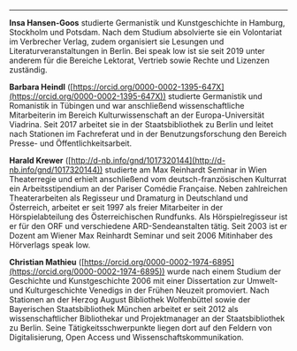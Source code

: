 ---

**Insa Hansen-Goos** studierte Germanistik und Kunstgeschichte in Hamburg, Stockholm und Potsdam. Nach dem Studium absolvierte sie ein Volontariat im Verbrecher Verlag, zudem organisiert sie Lesungen und Literaturveranstaltungen in Berlin. Bei speak low ist sie seit 2019 unter anderem für die Bereiche Lektorat, Vertrieb sowie Rechte und Lizenzen zuständig.

**Barbara Heindl** ([https://orcid.org/0000-0002-1395-647X](https://orcid.org/0000-0002-1395-647X)) studierte Germanistik und Romanistik in Tübingen und war anschließend wissenschaftliche Mitarbeiterin im Bereich Kulturwissenschaft an der Europa-Universität Viadrina. Seit 2017 arbeitet sie in der Staatsbibliothek zu Berlin und leitet nach Stationen im Fachreferat und in der Benutzungsforschung den Bereich Presse- und Öffentlichkeitsarbeit.

**Harald Krewer** ([http://d-nb.info/gnd/1017320144](http://d-nb.info/gnd/1017320144)) studierte am Max Reinhardt Seminar in Wien Theaterregie und erhielt anschließend vom deutsch-französischen Kulturrat ein Arbeitsstipendium an der Pariser Comédie Française. Neben zahlreichen Theaterarbeiten als Regisseur und Dramaturg in Deutschland und Österreich, arbeitet er seit 1997 als freier Mitarbeiter in der Hörspielabteilung des Österreichischen Rundfunks. Als Hörspielregisseur ist er für den ORF und verschiedene ARD-Sendeanstalten tätig. Seit 2003 ist er Dozent am Wiener Max Reinhardt Seminar und seit 2006 Mitinhaber des Hörverlags speak low.

**Christian Mathieu** ([https://orcid.org/0000-0002-1974-6895](https://orcid.org/0000-0002-1974-6895)) wurde nach einem Studium der Geschichte und Kunstgeschichte 2006 mit einer Dissertation zur Umwelt- und Kulturgeschichte Venedigs in der Frühen Neuzeit promoviert. Nach Stationen an der Herzog August Bibliothek Wolfenbüttel sowie der Bayerischen Staatsbibliothek München arbeitet er seit 2012 als wissenschaftlicher Bibliothekar und Projektmanager an der Staatsbibliothek zu Berlin. Seine Tätigkeitsschwerpunkte liegen dort auf den Feldern von Digitalisierung, Open Access und Wissenschaftskommunikation.